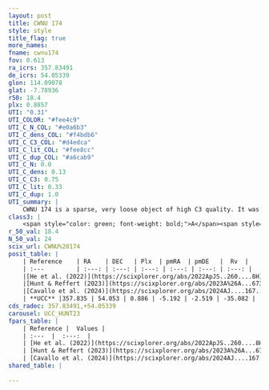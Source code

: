 ```yaml
---
layout: post
title: CWNU 174
style: style
title_flag: true
more_names: 
fname: cwnu174
fov: 0.613
ra_icrs: 357.83491
de_icrs: 54.05339
glon: 114.09078
glat: -7.78936
r50: 18.4
plx: 0.8857
UTI: "0.31"
UTI_COLOR: "#fee4c9"
UTI_C_N_COL: "#e0a6b3"
UTI_C_dens_COL: "#f4bdb6"
UTI_C_C3_COL: "#d4edca"
UTI_C_lit_COL: "#fee8cc"
UTI_C_dup_COL: "#a6cab9"
UTI_C_N: 0.0
UTI_C_dens: 0.13
UTI_C_C3: 0.75
UTI_C_lit: 0.33
UTI_C_dup: 1.0
UTI_summary: |
    CWNU 174 is a sparse, very loose object of high C3 quality. It was recently reported in the literature.<br><br><span style="color: #99180f; font-weight: bold;">Warning: </span>contains less than 25 stars with <i>P>0.5</i> estimated.
class3: |
    <span style="color: green; font-weight: bold;">A</span><span style="color: #FFC300; font-weight: bold;">B</span>
r_50_val: 18.4
N_50_val: 24
scix_url: CWNU%20174
posit_table: |
    | Reference    | RA    | DEC   | Plx  | pmRA  | pmDE   |  Rv  |
    | :---         | :---: | :---: | :---: | :---: | :---: | :---: |
    |[He et al. (2022)](https://scixplorer.org/abs/2022ApJS..260....8H) | 357.984 | 54.094 | 0.9 | -5.19 | -2.5 | -- |
    |[Hunt & Reffert (2023)](https://scixplorer.org/abs/2023A%26A...673A.114H) | 357.83 | 54.015 | 0.879 | -5.243 | -2.551 | -34.562 |
    |[Cavallo et al. (2024)](https://scixplorer.org/abs/2024AJ....167...12C) | 357.302 | 54.067 | 0.879 | -- | -- | -- |
    | **UCC** |357.835 | 54.053 | 0.886 | -5.192 | -2.519 | -35.082 | 
cds_radec: 357.83491,+54.05339
carousel: UCC_HUNT23
fpars_table: |
    | Reference |  Values |
    | :---  |  :---:  |
    | [He et al. (2022)](https://scixplorer.org/abs/2022ApJS..260....8H) | `AG=0.4, m-M=10.35, logAge=8.3, Z=0.038` |
    | [Hunt & Reffert (2023)](https://scixplorer.org/abs/2023A%26A...673A.114H) | `AV50=0.777, diffAV50=0.527, MOD50=10.215, logAge50=8.12` |
    | [Cavallo et al. (2024)](https://scixplorer.org/abs/2024AJ....167...12C) | `AV50=0.95, dMod50=10.31, logAge50=7.85, [Fe/H]50=0.1` |
shared_table: |
    
---
```


